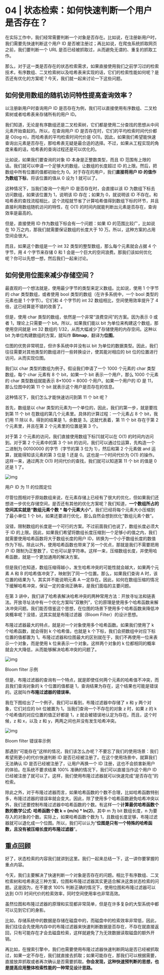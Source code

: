 # 04 | 状态检索：如何快速判断一个用户是否存在？

在实际工作中，我们经常需要判断一个对象是否存在。比如说，在注册新用户时，我们需要先快速判断这个用户 ID 是否被注册过；再比如说，在爬虫系统抓取网页之前，我们要判断一个 URL 是否已经被抓取过，从而避免无谓的、重复的抓取工作。

那么，对于这一类是否存在的状态检索需求，如果直接使用我们之前学习过的检索技术，有序数组、二叉检索树以及哈希表来实现的话，它们的检索性能如何呢？是否还有优化的方案呢？今天，我们就一起来讨论一下这些问题。

## 如何使用数组的随机访问特性提高查询效率？

以注册新用户时查询用户 ID 是否存在为例，我们可以直接使用有序数组、二叉检索树或者哈希表来存储所有的用户 ID。

我们知道，无论是有序数组还是二叉检索树，它们都是使用二分查找的思想从中间元素开始查起的。所以，在查询用户 ID 是否存在时，它们的平均检索时间代价都是 O(log n)，而哈希表的平均检索时间代价是 O(1)。因此，如果我们希望能快速查询出元素是否存在，那哈希表无疑是最合适的选择。不过，如果从工程实现的角度来看的话，哈希表的查询过程还是可以优化的。

比如说，如果我们要查询的对象 ID 本身是正整数类型，而且 ID 范围有上限的话。我们就可以申请一个足够大的数组，让数组的长度超过 ID 的上限。然后，把数组中所有位置的值都初始化为 0。对于存在的用户，我们**直接将用户 ID 的值作为数组下标**，将该位置的值从 0 设为 1 就可以了。

这种情况下，当我们查询一个用户 ID 是否存在时，会直接以该 ID 为数组下标去访问数组，如果该位置为 1，说明该 ID 存在；如果为 0，就说明该 ID 不存在。和哈希表的查找流程相比，这个流程就节省了计算哈希值得到数组下标的环节，并且直接利用数组随机访问的特性，在 O(1) 的时间内就能判断出元素是否存在，查询效率是最高的。

但是，直接使用 ID 作为数组下标会有一个问题：如果 ID 的范围比较广，比如说在 10 万之内，那我们就需要保证数组的长度大于 10 万。所以，这种方案的占用空间会很大。

而且，如果这个数组是一个 int 32 类型的整型数组，那么每个元素就会占据 4 个字节，用 4 个字节来存储 0 和 1 会是一个巨大的空间浪费。那我们该如何优化呢？你可以先想一想，然后我们一起来讨论。

## 如何使用位图来减少存储空间？

最直观的一个想法就是，使用最少字节的类型来定义数组。比如说，使用 1 个字节的 char 类型数组，或者使用 bool 类型的数组（在许多系统中，一个 bool 类型的元素也是 1 个字节）。它们和 4 个字节的 int 32 数组相比，空间使用效率提升了 4 倍，这已经算是不错的改善了。

但是，使用 char 类型的数组，依然是一个非常“浪费空间”的方案。因为表示 0 或者 1，理论上只需要一个 bit。所以，如果我们能以 bit 为单位来构建这个数组，那使用空间就是 int 32 数组的 1/32，从而大幅减少了存储使用的内存空间。这种以 bit 为单位构建数组的方案，就叫作 **Bitmap**，翻译为**位图**。

位图的优势非常明显，但许多系统中并没有以 bit 为单位的数据类型。因此，我们往往需要对其他类型的数组进行一些转换设计，使其能对相应的 bit 位的位置进行访问，从而实现位图。

我们以 char 类型的数组为例子。假设我们申请了一个 1000 个元素的 char 类型数组，每个 char 元素有 8 个 bit，如果一个 bit 表示一个用户，那么 1000 个元素的 char 类型数组就能表示 8*1000 = 8000 个用户。如果一个用户的 ID 是 11，那么位图中的第 11 个 bit 就表示这个用户是否存在的信息。

这种情况下，我们怎么才能快速访问到第 11 个 bit 呢？

首先，数组是以 char 类型的元素为一个单位的，因此，我们的第一步，就是要找到第 11 个 bit 在数组的第几个元素里。具体的计算过程：一个元素占 8 个 bit，我们用 11 除以 8，得到的结果是 1，余数是 3。这就代表着，第 11 个 bit 存在于第 2 个元素里，并且在第 2 个元素里的位置是第 3 个。

对于第 2 个元素的访问，我们直接使用数组下标[1]就可以在 O(1) 的时间内访问到。对于第 2 个元素中的第 3 个 bit 的访问，我们可以通过位运算，先构造一个二进制为 00100000 的字节（字节的第 3 位为 1），然后和第 2 个元素做 and 运算，就能得知该元素的第 3 位是 1 还是 0。这也是一个时间代价为 O(1) 的操作。这样一来，通过两次 O(1) 时间代价的查找，我们就可以知道第 11 个 bit 的值是 0 还是 1 了。

![img](https://typora-imagehost-1308499275.cos.ap-shanghai.myqcloud.com/2022-11/7003f942bc4626ae74fd66badbb21f85.jpg)

用户 ID 为 11 的位图定位

尽管位图相对于原始数组来说，在元素存储上已经有了很大的优化，但如果我们还想进一步优化存储空间，是否还有其他的优化方案呢？我们知道，**一个数组所占的空间其实就是“数组元素个数 \* 每个元素大小”**。我们已经将每个元素大小压缩到了最小单位 1 个 bit，如果还要进行优化，那么自然会想到优化“数组元素个数”。

没错，限制数组的长度是一个可行的方案。不过前面我们也说了，数组长度必须大于 ID 的上限。因此，如果我们希望将数组长度压缩到一个足够小的值之内，我们就需要使用哈希函数将大于数组长度的用户 ID，转换为一个小于数组长度的数值作为下标。除此以外，使用哈希函数也带来了另一个优点，那就是我们不需要把用户 ID 限制为正整数了，它也可以是字符串。这样一来，压缩数组长度，并使用哈希函数，就是一个更加通用的解决方案。

但是我们也知道，数组压缩得越小，发生哈希冲突的可能性就会越大，如果两个元素 A 和 B 的哈希值冲突了，映射到了同一个位置。那么，如果我们查询 A 时，该位置的结果为 1，其实并不能说明元素 A 一定存在。因此，如何在数组压缩的情况下缓解哈希冲突，保证一定的查询正确率，是我们面临的主要问题。

在第 3 讲中，我们讲了哈希表解决哈希冲突的两种常用方法：开放寻址法和链表法。开放寻址法中有一个优化方案叫“双散列”，它的原理是使用多个哈希函数来解决冲突问题。我们能否借鉴这个思想，在位图的场景下使用多个哈希函数来降低冲突概率呢？没错，这其实就是布隆过滤器（Bloom Filter）的设计思想。

布隆过滤器最大的特点，就是对一个对象使用多个哈希函数。如果我们使用了 k 个哈希函数，就会得到 k 个哈希值，也就是 k 个下标，我们会把数组中对应下标位置的值都置为 1。布隆过滤器和位图最大的区别就在于，我们不再使用一位来表示一个对象，而是使用 k 位来表示一个对象。这样两个对象的 k 位都相同的概率就会大大降低，从而能够解决哈希冲突的问题了。

![img](https://typora-imagehost-1308499275.cos.ap-shanghai.myqcloud.com/2022-11/089de1531a75731a657ae2c6e55c55cb.jpg)

Bloom filter 示例

但是，布隆过滤器的查询有一个特点，就是即使任何两个元素的哈希值不冲突，而且我们查询对象的 k 个位置的值都是 1，查询结果为存在，这个结果也可能是错误的。这就叫作**布隆过滤器的错误率**。

我在下图给出了一个例子。我们可以看到，布隆过滤器中存储了 x 和 y 两个对象，它们对应的 bit 位被置为 1。当我们查询一个不存在的对象 z 时，如果 z 的 k 个哈希值的对应位置的值正好都是 1，z 就会被错误地认定为存在。而且，这个时候，z 和 x，以及 z 和 y，两两之间也并没有发生哈希冲突。

![img](https://typora-imagehost-1308499275.cos.ap-shanghai.myqcloud.com/2022-11/7f9a98a2e877b298c0be5b5c7b8a5626.jpg)

Bloom filter 错误率示例

那遇到“可能存在”这样的情况，我们该怎么办呢？不要忘了我们的使用场景：我们希望用更小的代价快速判断 ID 是否已经被注册了。在这个使用场景中，就算我们无法确认 ID 是否已经被注册了，让用户再换一个 ID 注册，这也不会损害新用户的体验。在系统不要求结果 100% 准确的情况下，我们可以直接当作这个用户 ID 已经被注册了就可以了。这样，我们使用布隆过滤器就可以快速完成“是否存在”的检索。

除此之外，对于布隆过滤器而言，如果哈希函数的个数不合理，比如哈希函数特别多，布隆过滤器的错误率就会变大。因此，除了使用多个哈希函数避免哈希冲突以外，我们还要控制布隆过滤器中哈希函数的个数。有这样一个**计算最优哈希函数个数的数学公式: 哈希函数个数 k = (m/n) \* ln(2)**。其中 m 为 bit 数组长度，n 为要存入的对象的个数。实际上，如果哈希函数个数为 1，且数组长度足够，布隆过滤器就可以退化成一个位图。所以，我们可以认为“**位图是只有一个特殊的哈希函数，且没有被压缩长度的布隆过滤器**”。

## 重点回顾

好了，状态检索的内容我们就讲到这里。我们一起来总结一下，这一讲你要掌握的重点内容。

今天，我们主要解决了快速判断一个对象是否存在的问题。相比于有序数组、二叉检索树和哈希表这三种方案，位图和布隆过滤器其实更适合解决这类状态检索的问题。这是因为，在不要求 100% 判断正确的情况下，使用位图和布隆过滤器可以达到 O(1) 时间代价的检索效率，同时空间使用率也非常高效。

虽然位图和布隆过滤器的原理和实现都非常简单，但是在许多复杂的大型系统中都可以见到它们的身影。

比如，存储系统中的数据是存储在磁盘中的，而磁盘中的检索效率非常低，因此，我们往往会先使用内存中的布隆过滤器来快速判断数据是否存在，不存在就直接返回，只有可能存在才会去磁盘检索，这样就避免了为无效数据读取磁盘的额外开销。

再比如，在搜索引擎中，我们也需要使用布隆过滤器快速判断网站是否已经被抓取过，如果一定不存在，我们就直接去抓取；如果可能存在，那我们可以根据需要，直接放弃抓取或者再次确认是否需要抓取。**你会发现，这种快速预判断的思想，也是提高应用整体检索性能的一种常见设计思路。**